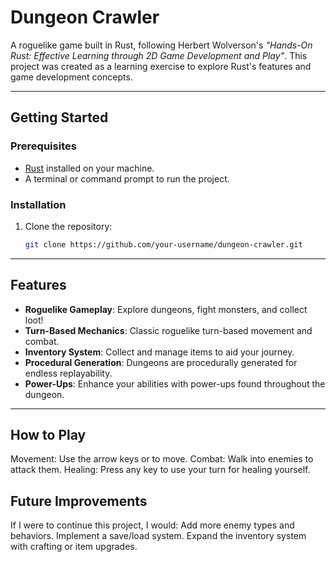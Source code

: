 # Dungeon Crawler

A roguelike game built in Rust, following Herbert Wolverson's *"Hands-On Rust: Effective Learning through 2D Game Development and Play"*. This project was created as a learning exercise to explore Rust's features and game development concepts.

---


## Getting Started

### Prerequisites

- [Rust](https://www.rust-lang.org/) installed on your machine.
- A terminal or command prompt to run the project.

### Installation

1. Clone the repository:
   ```bash
   git clone https://github.com/your-username/dungeon-crawler.git

---

## Features

- **Roguelike Gameplay**: Explore dungeons, fight monsters, and collect loot!
- **Turn-Based Mechanics**: Classic roguelike turn-based movement and combat.
- **Inventory System**: Collect and manage items to aid your journey.
- **Procedural Generation**: Dungeons are procedurally generated for endless replayability.
- **Power-Ups**: Enhance your abilities with power-ups found throughout the dungeon.

---

## How to Play

Movement: Use the arrow keys or to move.
Combat: Walk into enemies to attack them.
Healing: Press any key to use your turn for healing yourself.


## Future Improvements

If I were to continue this project, I would:
    Add more enemy types and behaviors.
    Implement a save/load system.
    Expand the inventory system with crafting or item upgrades.
